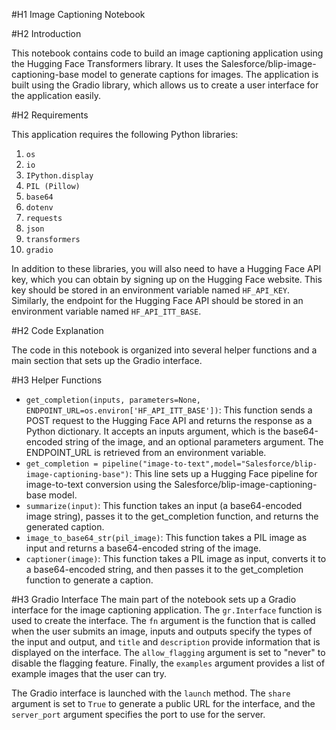 #H1 Image Captioning Notebook

#H2 Introduction

This notebook contains code to build an image captioning application using the Hugging Face Transformers library. It uses the Salesforce/blip-image-captioning-base model to generate captions for images. The application is built using the Gradio library, which allows us to create a user interface for the application easily.

#H2 Requirements

This application requires the following Python libraries:
1. `os`
2. `io`
3. `IPython.display`
4. `PIL (Pillow)`
5. `base64`
6. `dotenv`
7. `requests`
8. `json`
9. `transformers`
10. `gradio`

In addition to these libraries, you will also need to have a Hugging Face API key, which you can obtain by signing up on the Hugging Face website. This key should be stored in an environment variable named `HF_API_KEY`. Similarly, the endpoint for the Hugging Face API should be stored in an environment variable named `HF_API_ITT_BASE`.

#H2 Code Explanation

The code in this notebook is organized into several helper functions and a main section that sets up the Gradio interface.

#H3 Helper Functions
- `get_completion(inputs, parameters=None, ENDPOINT_URL=os.environ['HF_API_ITT_BASE'])`: This function sends a POST request to the Hugging Face API and returns the response as a Python dictionary. It accepts an inputs argument, which is the base64-encoded string of the image, and an optional parameters argument. The ENDPOINT_URL is retrieved from an environment variable.
- `get_completion = pipeline("image-to-text",model="Salesforce/blip-image-captioning-base")`: This line sets up a Hugging Face pipeline for image-to-text conversion using the Salesforce/blip-image-captioning-base model.
- `summarize(input)`: This function takes an input (a base64-encoded image string), passes it to the get_completion function, and returns the generated caption.
- `image_to_base64_str(pil_image)`: This function takes a PIL image as input and returns a base64-encoded string of the image.
- `captioner(image)`: This function takes a PIL image as input, converts it to a base64-encoded string, and then passes it to the get_completion function to generate a caption.

#H3 Gradio Interface
The main part of the notebook sets up a Gradio interface for the image captioning application. The `gr.Interface` function is used to create the interface. The `fn` argument is the function that is called when the user submits an image, inputs and outputs specify the types of the input and output, and `title` and `description` provide information that is displayed on the interface. The `allow_flagging` argument is set to "never" to disable the flagging feature. Finally, the `examples` argument provides a list of example images that the user can try.

The Gradio interface is launched with the `launch` method. The `share` argument is set to `True` to generate a public URL for the interface, and the `server_port` argument specifies the port to use for the server.
